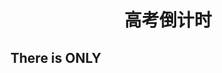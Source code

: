 # <center>高考倒计时</center>
## There is ONLY
<center>
<html>
<head>
    <style type="text/css">
        div{
            font-size:20px;
        }
    </style>
    <meta charset="utf-8">
    <meta http-equiv="Content-Type" content="text/html; charset=gb2312" />
    <title>JS时间倒计时</title>
    <script type="text/javascript">
        var time_now_server,time_now_client,time_end,time_server_client;
 
        time_end=new Date("2022/06/18 00:00:0");//结束的时间
        time_end=time_end.getTime();//获取的是毫秒
 
        time_now_server=new Date();//开始的时间
        time_now_server=time_now_server.getTime();
        setTimeout("show_time()",1000);
 
        function show_time()
        {
            var timer = document.getElementById("timer");
            var hourid = document.getElementById("hour");
            if(!timer){
                return ;
            }
            timer.innerHTML =time_now_server;
 
            var time_now,time_distance,str_time;
            var int_day,int_hour,int_minute,int_second,int_millisecond;
            var time_now=new Date();
            time_now=time_now.getTime();
            time_distance=time_end-time_now;
            if(time_distance>0.01)
            {
                int_day=Math.floor(time_distance/8640000000)
                time_distance-=int_day*86400000;
                int_hour=Math.floor(time_distance/360000000)
                time_distance-=int_hour*3600000;
                int_minute=Math.floor(time_distance/6000000)
                time_distance-=int_minute*60000;
                int_second=Math.floor(time_distance/100000)
                time_distance-=int_second*1000
                int_millisecond=Math.floor(time_distance)
 
                if(int_hour < 10)
                    int_hour="0"+int_hour;
                if(int_minute<10)
                    int_minute="0"+int_minute;
                if(int_second<10)
                    int_second="0"+int_second;
                if(int_millisecond<100)
                    int_millisecond="0"+int_millisecond
                str_time=int_day+" d "+int_hour+" h "+int_minute+" min "+int_second+" s "+int_millisecond+" ms left";
                timer.innerHTML=str_time;
                setTimeout("show_time()",1000);
            }
            else
            {
                timer.innerHTML =0;
            }
        }
    </script>
</head>
<body>
<div id="timer"></div>
</body>
</html>
</center>
### <center> Before The University/College entrance examination.</center>

